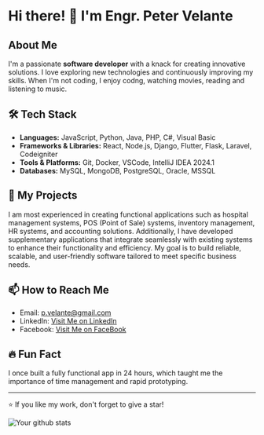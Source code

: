 # Hi there! 👋 I'm Engr. Peter Velante

## About Me

I'm a passionate **software developer** with a knack for creating innovative solutions. I love exploring new technologies and continuously improving my skills. When I'm not coding, I enjoy codng, watching movies, reading and listening to music.

## 🛠️ Tech Stack

- **Languages:** JavaScript, Python, Java, PHP, C#, Visual Basic
- **Frameworks & Libraries:** React, Node.js, Django, Flutter, Flask, Laravel, Codeigniter
- **Tools & Platforms:** Git, Docker, VSCode, IntelliJ IDEA 2024.1
- **Databases:** MySQL, MongoDB, PostgreSQL, Oracle, MSSQL

## 🚀 My Projects

I am most experienced in creating functional applications such as hospital management systems, POS (Point of Sale) systems, inventory management, HR systems, and accounting solutions.
Additionally, I have developed supplementary applications that integrate seamlessly with existing systems to enhance their functionality and efficiency.
My goal is to build reliable, scalable, and user-friendly software tailored to meet specific business needs.

## 📫 How to Reach Me

- Email: p.velante@gmail.com
- LinkedIn: [Visit Me on LinkedIn](https://www.linkedin.com/in/pv57/)
- Facebook: [Visit Me on FaceBook](https://www.facebook.com/pbv57)

## 🔥 Fun Fact

I once built a fully functional app in 24 hours, which taught me the importance of time management and rapid prototyping.

---

⭐️ If you like my work, don't forget to give a star!

<!-- Optional: Add some badges like GitHub stats or language stats -->
![Your github stats](https://github-readme-stats.vercel.app/api?username=engr-pvlnt&show_icons=true&hide=prs&count_private=true&theme=radical)
